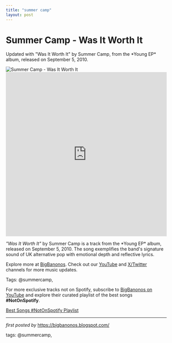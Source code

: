 ```yaml
---
title: "summer camp"
layout: post
---
```

<!-- Title of the Post -->
<h1 >Summer Camp - Was It Worth It</h1> <!-- Introductory Text -->
<p >Updated with "Was It Worth It" by Summer Camp, from the *Young EP* album, released on September 5, 2010.</p> <!-- Featured Image -->
<div > <img src="https://i.scdn.co/image/ab67616d0000b2738679d90c62463d42147e18ed" alt="Summer Camp - Was It Worth It" />
</div> <!-- YouTube Video Embed -->
<div > <iframe width="100%" height="514" src="https://www.youtube.com/embed/EE0MhXo05M4" title="Summer Camp - Was It Worth It" frameborder="0" allow="accelerometer; autoplay; clipboard-write; encrypted-media; gyroscope; picture-in-picture; web-share" referrerpolicy="strict-origin-when-cross-origin" allowfullscreen></iframe>
</div> <!-- Song Information -->
<div > <p><em>"Was It Worth It"</em> by Summer Camp is a track from the *Young EP* album, released on September 5, 2010. The song exemplifies the band's signature sound of UK alternative pop with emotional depth and reflective lyrics.</p>
</div> <!-- Footer Links -->
<div > <p>Explore more at <a href="https://bigbanonos.blogspot.com/" target="_blank">BigBanonos</a>. Check out our <a href="https://www.youtube.com/@BigBanonos" target="_blank">YouTube</a> and <a href="https://x.com/bigbanonos" target="_blank">X/Twitter</a> channels for more music updates.</p>
</div> <!-- Tags -->
<p >Tags: @summercamp,</p>


<!--Subscribe and Playlist Links-->
<div>
    <p>For more exclusive tracks not on Spotify, subscribe to <a href="https://www.youtube.com/@BigBanonos" target="_blank">BigBanonos on YouTube</a> and explore their curated playlist of the best songs <strong>#NotOnSpotify</strong>.</p>
    <p><a href="https://www.youtube.com/playlist?list=PLtuNtuTatqI0kFahUCbtbfenC_ET5O_tr" target="_blank">Best Songs #NotOnSpotify Playlist<br /></a></p></div>

<hr />

<p><em>first posted by</em> <a href="https://bigbanonos.blogspot.com/" rel="noopener" target="_new">https://bigbanonos.blogspot.com/</a></p>

<p>tags: @summercamp,</p>
